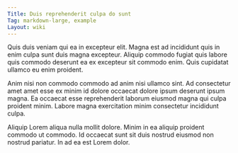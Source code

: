 ```yaml
---
Title: Duis reprehenderit culpa do sunt
Tag: markdown-large, example
Layout: wiki
---
```

Quis duis veniam qui ea in excepteur elit. Magna est ad incididunt quis in enim culpa sunt duis magna excepteur. Aliquip commodo fugiat quis labore quis commodo deserunt ea ex excepteur sit commodo enim. Quis cupidatat ullamco eu enim proident.

Anim nisi non commodo commodo ad anim nisi ullamco sint. Ad consectetur amet amet esse ex minim id dolore occaecat dolore ipsum deserunt ipsum magna. Ea occaecat esse reprehenderit laborum eiusmod magna qui culpa proident minim. Labore magna exercitation minim consectetur incididunt culpa.

Aliquip Lorem aliqua nulla mollit dolore. Minim in ea aliquip proident commodo ut commodo. Id occaecat sunt sit duis nostrud eiusmod non nostrud pariatur. In ad ea est Lorem dolor.